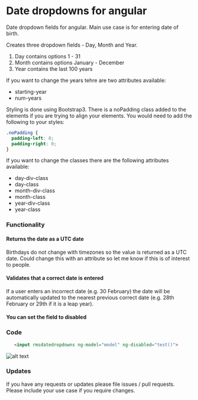 # Date dropdowns for angular

Date dropdown fields for angular. Main use case is for entering date of birth.

Creates three dropdown fields - Day, Month and Year.

1. Day contains options 1 - 31
2. Month contains options January - December
3. Year contains the last 100 years

If you want to change the years tehre are two attributes available:
* starting-year
* num-years

Styling is done using Bootstrap3. There is a noPadding class added to the elements if you are trying to align your elements. You would need to add the following to your styles:
```css
.noPadding {
  padding-left: 0;
  padding-right: 0;
}
```

If you want to change the classes there are the following attributes available:
* day-div-class
* day-class
* month-div-class
* month-class
* year-div-class
* year-class


### Functionality
#### Returns the date as a UTC date
Birthdays do not change with timezones so the value is returned as a UTC date. Could change this with an attribute so let me know if this is of interest to people.

#### Validates that a correct date is entered
If a user enters an incorrect date (e.g. 30 February) the date will be automatically updated to the nearest previous correct date (e.g. 28th February or 29th if it is a leap year).

#### You can set the field to disabled

### Code

```html
   <input rmsdatedropdowns ng-model="model" ng-disabled="test()">
```
![alt text](http://i43.tinypic.com/2vuk8ax.png "Dropdowns")


### Updates
If you have any requests or updates please file issues / pull requests. Please include your use case if you require changes.
